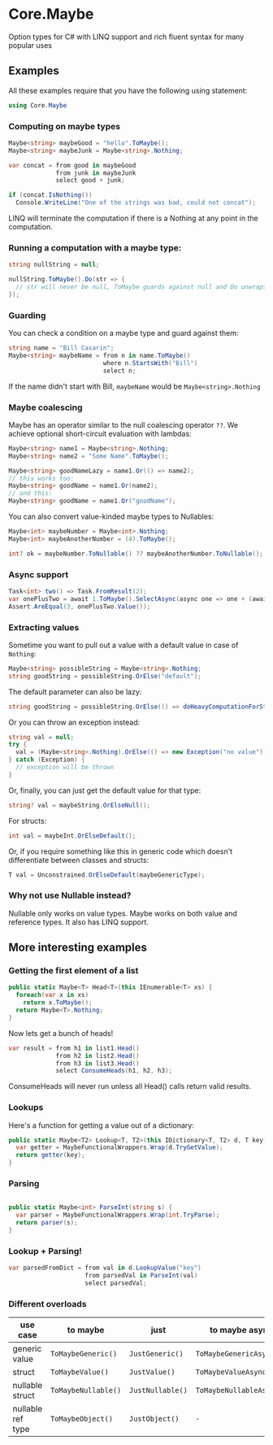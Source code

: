 
# Core.Maybe

Option types for C# with LINQ support and rich fluent syntax for many popular uses

## Examples

All these examples require that you have the following using statement:

```cs
using Core.Maybe
```

### Computing on maybe types

```cs
Maybe<string> maybeGood = "hello".ToMaybe();
Maybe<string> maybeJunk = Maybe<string>.Nothing;

var concat = from good in maybeGood
             from junk in maybeJunk
             select good + junk;

if (concat.IsNothing())
  Console.WriteLine("One of the strings was bad, could not concat");
```

LINQ will terminate the computation if there is a Nothing at any point in the
computation.

### Running a computation with a maybe type:

```cs
string nullString = null;

nullString.ToMaybe().Do(str => {
  // str will never be null, ToMaybe guards against null and Do unwraps the value
});
```

### Guarding

You can check a condition on a maybe type and guard against them:

```cs
string name = "Bill Casarin";
Maybe<string> maybeName = from n in name.ToMaybe()
                          where n.StartsWith("Bill")
                          select n;
```

If the name didn't start with Bill, `maybeName` would be `Maybe<string>.Nothing`

### Maybe coalescing

Maybe has an operator similar to the null coalescing operator `??`. We achieve
optional short-circuit evaluation with lambdas:

```cs
Maybe<string> name1 = Maybe<string>.Nothing;
Maybe<string> name2 = "Some Name".ToMaybe();

Maybe<string> goodNameLazy = name1.Or(() => name2);
// this works too:
Maybe<string> goodName = name1.Or(name2);
// and this:
Maybe<string> goodName = name1.Or("goodName");
```

You can also convert value-kinded maybe types to Nullable<T>s:

```cs
Maybe<int> maybeNumber = Maybe<int>.Nothing;
Maybe<int> maybeAnotherNumber = (4).ToMaybe();

int? ok = maybeNumber.ToNullable() ?? maybeAnotherNumber.ToNullable();
```

### Async support

```cs
Task<int> two() => Task.FromResult(2);
var onePlusTwo = await 1.ToMaybe().SelectAsync(async one => one + (await two()));
Assert.AreEqual(3, onePlusTwo.Value());
```
### Extracting values

Sometime you want to pull out a value with a default value in case of `Nothing`:

```cs
Maybe<string> possibleString = Maybe<string>.Nothing;
string goodString = possibleString.OrElse("default");
```

The default parameter can also be lazy:

```cs
string goodString = possibleString.OrElse(() => doHeavyComputationForString());
```

Or you can throw an exception instead:

```cs
string val = null;
try {
  val = (Maybe<string>.Nothing).OrElse(() => new Exception("no value"));
} catch (Exception) {
  // exception will be thrown
}
```

Or, finally, you can just get the default value for that type:

```cs
string? val = maybeString.OrElseNull();
```

For structs:

```cs
int val = maybeInt.OrElseDefault();
```

Or, if you require something like this in generic code which doesn't differentiate between classes and structs:

```cs
T val = Unconstrained.OrElseDefault(maybeGenericType);
```


### Why not use Nullable<T> instead?

Nullable<T> only works on value types. Maybe<T> works on both value and
reference types. It also has LINQ support. 

## More interesting examples

### Getting the first element of a list

```cs
public static Maybe<T> Head<T>(this IEnumerable<T> xs) {
  foreach(var x in xs)
    return x.ToMaybe();
  return Maybe<T>.Nothing;
}
```

Now lets get a bunch of heads!

```cs
var result = from h1 in list1.Head()
             from h2 in list2.Head()
             from h3 in list3.Head()
             select ConsumeHeads(h1, h2, h3);
```

ConsumeHeads will never run unless all Head() calls return valid results.

### Lookups

Here's a function for getting a value out of a dictionary:

```cs
public static Maybe<T2> Lookup<T, T2>(this IDictionary<T, T2> d, T key) {
  var getter = MaybeFunctionalWrappers.Wrap(d.TryGetValue);
  return getter(key);
}
```

### Parsing

```cs

public static Maybe<int> ParseInt(string s) {
  var parser = MaybeFunctionalWrappers.Wrap(int.TryParse);
  return parser(s);
}
```

### Lookup + Parsing!

```cs
var parsedFromDict = from val in d.LookupValue("key")
                     from parsedVal in ParseInt(val)
                     select parsedVal;
```

### Different overloads

| use case          | to maybe | just | to maybe async | just async | lookup |
|-------------------|----------|------|----------------|------------|--------|
| generic value     | `ToMaybeGeneric()` | `JustGeneric()` | `ToMaybeGenericAsync()` | `JustGenericAsync()`  | `LookupGeneric()` |
| struct            | `ToMaybeValue()` | `JustValue()` | `ToMaybeValueAsync()` | `JustValueAsync()`  | `LookupValue()` |
| nullable struct   | `ToMaybeNullable()` | `JustNullable()` | `ToMaybeNullableAsync()` | `JustNullableAsync()`  | `LookupNullable()` |
| nullable ref type | `ToMaybeObject()` | `JustObject()` | `-` | `-`  | `LookupObject()` |

